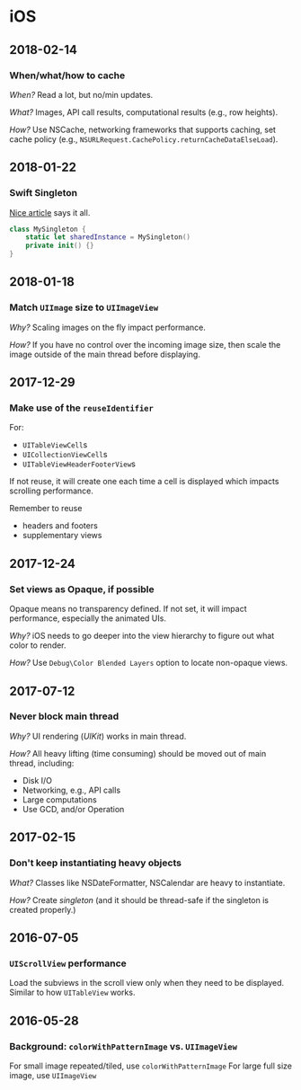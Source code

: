 # iOS

## 2018-02-14

### When/what/how to cache

*When?* Read a lot, but no/min updates.

*What?* Images, API call results, computational results (e.g., row heights).

*How?* Use NSCache, networking frameworks that supports caching, set cache policy (e.g., `NSURLRequest.CachePolicy.returnCacheDataElseLoad`).

## 2018-01-22

### Swift Singleton

[Nice article](https://krakendev.io/blog/the-right-way-to-write-a-singleton) says it all.

```swift
class MySingleton {
    static let sharedInstance = MySingleton()
    private init() {}
}
```


## 2018-01-18

### Match `UIImage` size to `UIImageView`

*Why?* Scaling images on the fly impact performance.

*How?* If you have no control over the incoming image size, then scale the image outside of the main thread before displaying.

## 2017-12-29

### Make use of the `reuseIdentifier`

For:

- `UITableViewCell`s
- `UICollectionViewCell`s
- `UITableViewHeaderFooterView`s

If not reuse, it will create one each time a cell is displayed which impacts scrolling performance.

Remember to reuse

- headers and footers
- supplementary views

## 2017-12-24

### Set views as Opaque, if possible

Opaque means no transparency defined. If not set, it will impact performance, especially the animated UIs.

*Why?* iOS needs to go deeper into the view hierarchy to figure out what color to render.

*How?* Use `Debug\Color Blended Layers` option to locate non-opaque views.

## 2017-07-12

### Never block main thread

*Why?* UI rendering (*UIKit*) works in main thread.

*How?* All heavy lifting (time consuming) should be moved out of main thread, including:

- Disk I/O
- Networking, e.g., API calls
- Large computations
- Use GCD, and/or Operation

## 2017-02-15

### Don't keep instantiating heavy objects

*What?* Classes like NSDateFormatter, NSCalendar are heavy to instantiate.

*How?* Create *singleton* (and it should be thread-safe if the singleton is created properly.)

## 2016-07-05

### `UIScrollView` performance

Load the subviews in the scroll view only when they need to be displayed. Similar to how `UITableView` works.

## 2016-05-28

### Background: `colorWithPatternImage` vs. `UIImageView`

For small image repeated/tiled, use `colorWithPatternImage`
For large full size image, use `UIImageView`

